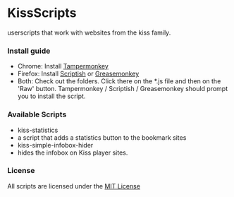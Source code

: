 # KissScripts
userscripts that work with websites from the kiss family.

### Install guide
 - Chrome: Install [Tampermonkey](https://chrome.google.com/webstore/detail/tampermonkey/dhdgffkkebhmkfjojejmpbldmpobfkfo?hl=de)
 - Firefox: Install [Scriptish](https://addons.mozilla.org/de/firefox/addon/scriptish/) or [Greasemonkey](https://addons.mozilla.org/de/firefox/addon/greasemonkey/)
 - Both: Check out the folders. Click there on the *.js file and then on the 'Raw' button. Tampermonkey / Scriptish / Greasemonkey should prompt you to install the script.

### Available Scripts
 - kiss-statistics
  - a script that adds a statistics button to the bookmark sites
 - kiss-simple-infobox-hider
  - hides the infobox on Kiss player sites.

### License
All scripts are licensed under the [MIT License](./LICENSE)
